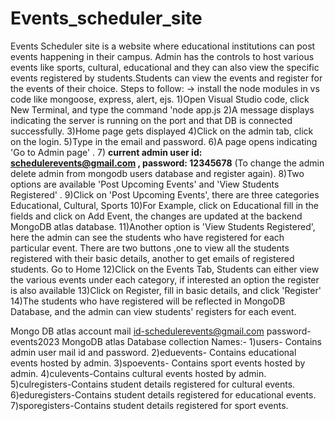 # Events_scheduler_site
Events Scheduler site is a website where educational institutions can post events happening in their campus. Admin has the controls to host various events like sports, cultural, educational and they can also view the specific events registered by students.Students can view the events and register for the events of their choice.
Steps to follow:
-> install the node modules in vs code like mongoose, express, alert, ejs.
1)Open Visual Studio code, click New Terminal, and type the command 'node app.js
2)A message displays indicating the server is running on the port and that DB is connected successfully.
3)Home page gets displayed
4)Click on the admin tab, click on the login.
5)Type in the email and password.
6)A page opens indicating 'Go to Admin page' .
7) **current admin
user id: schedulerevents@gmail.com , password: 12345678** (To change the admin delete admin from mongodb users database and register again).
8)Two options are available 'Post Upcoming Events' and 'View Students Registered' .
9)Click on 'Post Upcoming Events', there are three categories Educational, Cultural, Sports
10)For Example, click on Educational fill in the fields and click on Add Event, the changes are updated at the backend MongoDB atlas database.
11)Another option is 'View Students Registered', here the admin can see the students who have registered for each particular event. There are two buttons ,one to view all the students registered with their basic details, another to get emails of registered students. Go to Home
12)Click on the Events Tab, Students can either view the various events under each category, if interested an option the register is also available
13)Click on Register, fill in basic details, and click 'Register'
14)The students who have registered will be reflected in MongoDB Database, and the admin can view students' registers for each event.

Mongo DB atlas account mail id-schedulerevents@gmail.com password-events2023
MongoDB atlas Database collection Names:- 
1)users- Contains admin user mail id and password.
2)eduevents- Contains educational events hosted by admin. 
3)spoevents- Contains sport events hosted by admin. 
4)culevents-Contains cultural events hosted by admin. 
5)culregisters-Contains student details registered for cultural events.
6)eduregisters-Contains student details registered for educational events.
7)sporegisters-Contains student details registered for sport events.
